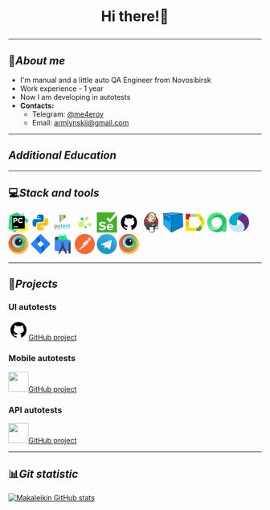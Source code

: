 # <p style="text-align: center;">Hi there!👋</p>
___

## 👦*About me*

+ I'm manual and a little auto QA Engineer from Novosibirsk
+ Work experience - 1 year
+ Now I am developing in autotests
+ **Contacts:**
  + Telegram: [@me4erov](https://t.me/me4erov)
  + Email: armlynskii@gmail.com

___

## *Additional Education*



___
## 💻*Stack and tools*
<img src="https://github.com/Makaleikin/Makaleikin/blob/main/img/pycharm.png?raw=true" width="40" height="40" />
<img src="https://github.com/Makaleikin/Makaleikin/blob/main/img/python.png?raw=true" width="40" height="40" />
<img src="https://github.com/Makaleikin/Makaleikin/blob/main/img/pytest.png?raw=true" width="40" height="40" />
<img src="https://github.com/Makaleikin/Makaleikin/blob/main/img/selene.png?raw=true" width="40" height="40" />
<img src="https://github.com/Makaleikin/Makaleikin/blob/main/img/selenium.png?raw=true" width="40" height="40" />
<img src="https://github.com/Makaleikin/Makaleikin/blob/main/img/github.png?raw=true" width="40" height="40" />
<img src="https://github.com/Makaleikin/Makaleikin/blob/main/img/jenkins.png?raw=true" width="40" height="40" />
<img src="https://github.com/Makaleikin/Makaleikin/blob/main/img/selenoid.png?raw=true" width="40" height="40" />
<img src="https://github.com/Makaleikin/Makaleikin/blob/main/img/allure_report.png?raw=true" width="40" height="40" />
<img src="https://github.com/Makaleikin/Makaleikin/blob/main/img/allure_testops.png?raw=true" width="40" height="40" />
<img src="https://github.com/Makaleikin/Makaleikin/blob/main/img/appium.png?raw=true" width="40" height="40" />
<img src="https://github.com/Makaleikin/Makaleikin/blob/main/img/browserstack.png?raw=true" width="40" height="40" />
<img src="https://github.com/Makaleikin/Makaleikin/blob/main/img/jira.png?raw=true" width="40" height="40" />
<img src="https://github.com/Makaleikin/Makaleikin/blob/main/img/android_studio.png?raw=true" width="40" height="40" />
<img src="https://github.com/Makaleikin/Makaleikin/blob/main/img/postman.png?raw=true" width="40" height="40" />
<img src="https://github.com/Makaleikin/Makaleikin/blob/main/img/tg.png?raw=true" width="40" height="40" />
<img src="https://github.com/Makaleikin/Makaleikin/blob/main/img/browserstack.png?raw=true" width="40" height="40" />

___

## 💾*Projects*
### UI autotests
<img src="https://github.com/Makaleikin/Makaleikin/blob/main/img/github.png?raw=true" width="40" height="40" />[GitHub project](https://github.com/Makaleikin/diploma_ui_tests)

### Mobile autotests

<img src="https://github.com/Makaleikin/Makaleikin/blob/main/img/github.png?
raw=true" width="40" height="40" />[GitHub project](https://github.com/Makaleikin/diploma_ui_tests)

### API autotests

<img src="https://github.com/Makaleikin/Makaleikin/blob/main/img/github.png?
raw=true" width="40" height="40" />[GitHub project](https://github.com/Makaleikin/diploma_ui_tests)

___

## 📊*Git statistic*

[![Makaleikin GitHub stats](https://github-readme-stats.vercel.app/api?username=Makaleikin&theme=dracula)](https://github.com/anuraghazra/github-readme-stats)

